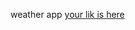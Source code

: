 weather app
[your lik is here](file:///C:/Users/HI/OneDrive/Documents/GitHub/weather-app/index.html)





